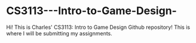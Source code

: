 # CS3113---Intro-to-Game-Design-

Hi! This is Charles' CS3113: Intro to Game Design Github repository! This is where I will be submitting my assignments.
